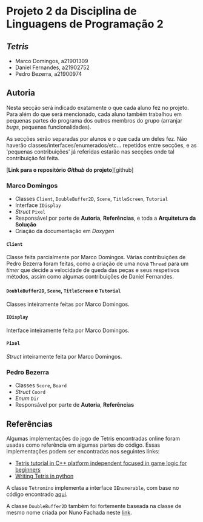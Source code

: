 # Projeto 2 da Disciplina de Linguagens de Programação 2

## *Tetris*

* Marco Domingos, a21901309  
* Daniel Fernandes, a21902752  
* Pedro Bezerra, a21900974  

## Autoria

Nesta secção será indicado exatamente o que cada aluno fez no projeto. Para
além do que será mencionado, cada aluno também trabalhou em pequenas partes do
programa dos outros membros do grupo (arranjar *bugs*, pequenas
funcionalidades).

As secções serão separadas por alunos e o que cada um deles fez. Não haverão
classes/interfaces/enumerados/etc... repetidos entre secções, e as 'pequenas
contribuições' já referidas estarão nas secções onde tal contribuição foi 
feita.

[**Link para o repositório *Github* do projeto**][github]

### Marco Domingos

* Classes `Client`, `DoubleBuffer2D`, `Scene`, `TitleScreen`, `Tutorial`
* Interface `IDisplay`
* *Struct* `Pixel`
* Responsável por parte de **Autoria**, **Referências**, e toda a 
**Arquitetura da Solução**
* Criação da documentação em *Doxygen*

#### `Client`

Classe feita parcialmente por Marco Domingos. Várias contribuições de Pedro
Bezerra foram feitas, como a criação de uma nova `Thread` para um *timer* que
decide a velocidade de queda das peças e seus respetivos métodos, assim como
algumas contribuições de Daniel Fernandes.

#### `DoubleBuffer2D`, `Scene`, `TitleScreen` e `Tutorial`

Classes inteiramente feitas por Marco Domingos.

#### `IDisplay`

Interface inteiramente feita por Marco Domingos.

#### `Pixel`

*Struct* inteiramente feita por Marco Domingos.

### Pedro Bezerra

* Classes `Score`, `Board`
* *Struct* `Coord`
* *Enum* `Dir`
* Responsável por parte de **Autoria**, **Referências**


## Referências

Algumas implementações do jogo de Tetris encontradas online foram usadas como 
referência em algumas partes do código. Essas implementações podem ser 
encontradas nos seguintes links:

* [Tetris tutorial in C++ platform independent focused in game logic for beginners][linkTetris1]  
* [Writing Tetris in python][linkTetris2]  
  
A classe `Tetromino` implementa a interface `IEnumerable`, com base no código
encontrado [aqui][linkIEnum].

A classe `DoubleBuffer2D` também foi fortemente baseada na classe de mesmo
nome criada por Nuno Fachada neste [link][linkBuffer].


[linkIEnum]: https://stackoverflow.com/questions/13135443/how-to-make-the-class-as-an-ienumerable-in-c
[linkTetris1]: https://javilop.com/gamedev/tetris-tutorial-in-c-platform-independent-focused-in-game-logic-for-beginners/
[linkTetris2]: https://levelup.gitconnected.com/writing-tetris-in-python-2a16bddb5318
[linkBuffer]: https://github.com/fakenmc/CoreGameEngine/blob/master/CoreGameEngine/ConsoleRenderer.cs